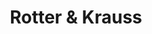 ---
title: "Rotter & Krauss"
url: /san-bernardo/rotter-y-krauss-avenida-presidente-jorge-alessandri-rodriguez/
shop: óptico
---